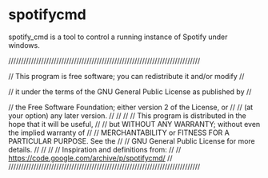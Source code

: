 # spotifycmd

spotify_cmd is a tool to control a running instance of Spotify under windows. 

////////////////////////////////////////////////////////////////////////////

//   This program is free software; you can redistribute it and/or modify //

//   it under the terms of the GNU General Public License as published by //

//   the Free Software Foundation; either version 2 of the License, or    //
//   (at your option) any later version.                                  //
//                                                                        //
//   This program is distributed in the hope that it will be useful,      //
//   but WITHOUT ANY WARRANTY; without even the implied warranty of       //
//   MERCHANTABILITY or FITNESS FOR A PARTICULAR PURPOSE.  See the        //
//   GNU General Public License for more details.                         //
//                                                                        //
//   Inspiration and definitions from:                                    //
//   https://code.google.com/archive/p/spotifycmd/                        //
////////////////////////////////////////////////////////////////////////////
